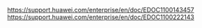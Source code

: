 https://support.huawei.com/enterprise/en/doc/EDOC1100143457
https://support.huawei.com/enterprise/en/doc/EDOC1100222143

